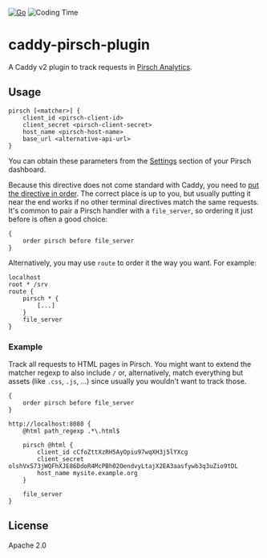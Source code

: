 [![Go](https://github.com/muety/caddy-pirsch-plugin/workflows/Go/badge.svg)](https://github.com/muety/caddy-pirsch-plugin/actions)
![Coding Time](https://img.shields.io/endpoint?url=https://wakapi.dev/api/compat/shields/v1/n1try/interval:any/project:caddy-pirsch-plugin&color=blue&label=coding%20time)

# caddy-pirsch-plugin

A Caddy v2 plugin to track requests in [Pirsch Analytics](https://pirsch.io).

## Usage
```
pirsch [<matcher>] {
    client_id <pirsch-client-id>
    client_secret <pirsch-client-secret>
    host_name <pirsch-host-name>
    base_url <alternative-api-url>
}
```

You can obtain these parameters from the [Settings](https://dashboard.pirsch.io/settings) section of your Pirsch dashboard.

Because this directive does not come standard with Caddy, you need to [put the directive in order](https://caddyserver.com/docs/caddyfile/options). The correct place is up to you, but usually putting it near the end works if no other terminal directives match the same requests. It's common to pair a Pirsch handler with a `file_server`, so ordering it just before is often a good choice:

```
{
	order pirsch before file_server
}
```

Alternatively, you may use `route` to order it the way you want. For example:

```
localhost
root * /srv
route {
	pirsch * {
		[...]
	}
	file_server
}
```

### Example
Track all requests to HTML pages in Pirsch. You might want to extend the matcher regexp to also include `/` or, alternatively, match everything but assets (like `.css`, `.js`, ...) since usually you wouldn't want to track those.

```
{
    order pirsch before file_server
}

http://localhost:8080 {
    @html path_regexp .*\.html$

    pirsch @html {
        client_id cCfoZttXzRH5AyOpiu97wqXH3j5lYXcg
        client_secret olshVxS73jWQFhXJE86DdoR4McPBh02OendvyLtajX2EA3aasfywb3q3uZio9tDL
        host_name mysite.example.org
    }

    file_server
}
```

## License
Apache 2.0